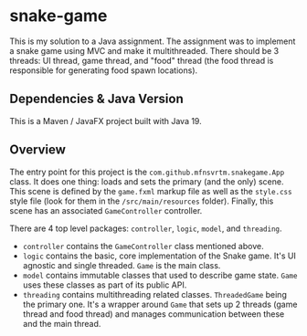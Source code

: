 # snake-game

This is my solution to a Java assignment. The assignment was to implement a
snake game using MVC and make it multithreaded. There should be 3 threads:
UI thread, game thread, and "food" thread (the food thread is responsible
for generating food spawn locations).

## Dependencies & Java Version

This is a Maven / JavaFX project built with Java 19.

## Overview

The entry point for this project is the `com.github.mfnsvrtm.snakegame.App`
class. It does one thing: loads and sets the primary (and the only) scene.
This scene is defined by the `game.fxml` markup file as well as the
`style.css` style file (look for them in the `/src/main/resources` folder).
Finally, this scene has an associated `GameController` controller.

There are 4 top level packages: `controller`, `logic`, `model`, and
`threading`.

- `controller` contains the `GameController` class mentioned above.
- `logic` contains the basic, core implementation of the Snake game.
  It's UI agnostic and single threaded. `Game` is the main class.
- `model` contains immutable classes that used to describe game state.
  `Game` uses these classes as part of its public API.
- `threading` contains multithreading related classes. `ThreadedGame`
  being the primary one. It's a wrapper around `Game` that sets up 2
  threads (game thread and food thread) and manages communication between
  these and the main thread.
